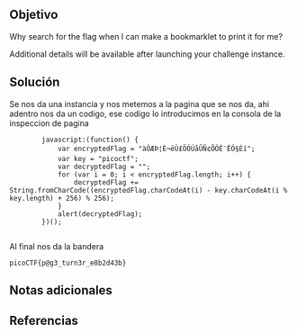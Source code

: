 ## Objetivo
Why search for the flag when I can make a bookmarklet to print it for me?

Additional details will be available after launching your challenge instance.
## Solución
Se nos da una instancia y nos metemos a la pagina que se nos da, ahi adentro nos da un codigo, ese codigo lo introducimos en la consola de la inspeccion de pagina
```
        javascript:(function() {
            var encryptedFlag = "àÒÆÞ¦È¬ëÙ£ÖÓÚåÛÑ¢ÕÓË¨ËÓ§Èí";
            var key = "picoctf";
            var decryptedFlag = "";
            for (var i = 0; i < encryptedFlag.length; i++) {
                decryptedFlag += String.fromCharCode((encryptedFlag.charCodeAt(i) - key.charCodeAt(i % key.length) + 256) % 256);
            }
            alert(decryptedFlag);
        })();
    
```
Al final nos da la bandera
```
picoCTF{p@g3_turn3r_e8b2d43b}
```
## Notas adicionales

## Referencias